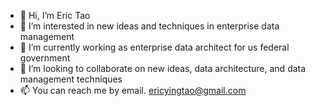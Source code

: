 - 👋 Hi, I’m Eric Tao 
- 👀 I’m interested in new ideas and techniques in enterprise data management
- 🌱 I’m currently working as enterprise data architect for us federal government
- 💞️ I’m looking to collaborate on new ideas, data architecture, and data management techniques 
- 📫 You can reach me by email. ericyingtao@gmail.com
<!---
estao17/estao17 is a ✨ special ✨ repository because its `README.md` (this file) appears on your GitHub profile.
You can click the Preview link to take a look at your changes.
--->
